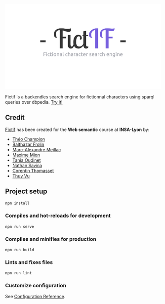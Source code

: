 ![logo](./.github/logo.png)

Fictif is a backendles search engine for fictionnal characters using sparql queries over dbpedia. [Try it!](//fictif.now.sh)

## Credit
[Fictif](//fictif.now.sh) has been created for the **Web semantic** course at **INSA-Lyon** by:

* [Théo Champion](//github.com/theochp)
* [Balthazar Frolin](//github.com/Balthov60)
* [Marc-Alexandre Meillac](//github.com/mameillac)
* [Maxime Mion](//github.com/Maxime-Mn)
* [Tania Oudinet](//github.com/SteamDragonLady)
* [Nathan Savina](//github.com/Dante-DaCapo)
* [Corentin Thomasset](//github.com/CorentinTh)
* [Thuy Vu](//github.com/thuyv)

## Project setup
```
npm install
```

### Compiles and hot-reloads for development
```
npm run serve
```

### Compiles and minifies for production
```
npm run build
```

### Lints and fixes files
```
npm run lint
```

### Customize configuration
See [Configuration Reference](https://cli.vuejs.org/config/).

